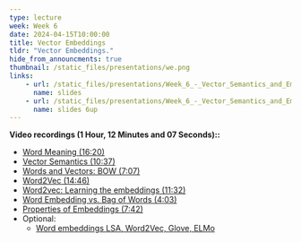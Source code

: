 ```yaml
---
type: lecture
week: Week 6
date: 2024-04-15T10:00:00
title: Vector Embeddings
tldr: "Vector Embeddings."
hide_from_announcments: true
thumbnail: /static_files/presentations/we.png
links: 
    - url: /static_files/presentations/Week_6_-_Vector_Semantics_and_Embeddings.pdf
      name: slides
    - url: /static_files/presentations/Week_6_-_Vector_Semantics_and_Embeddings_6up.pdf
      name: slides 6up
---
```

**Video recordings (1 Hour, 12 Minutes and 07 Seconds)::**
- [Word Meaning (16:20)](https://youtu.be/jKEwPAPQZzA)
- [Vector Semantics (10:37)](https://youtu.be/W8GlEnwcBnE)
- [Words and Vectors: BOW (7:07)](https://youtu.be/_uAS9f9YWqQ)
- [Word2Vec (14:46)](https://youtu.be/ZCvHd5r4Oyo)
- [Word2vec: Learning the embeddings (11:32)](https://youtu.be/TDluE_XJA4E)
- [Word Embedding vs. Bag of Words (4:03)](https://youtu.be/YotbfsCON3M)
- [Properties of Embeddings (7:42)](https://youtu.be/6uMAklv4xi4)
- Optional:
    - [Word embeddings LSA, Word2Vec, Glove, ELMo](https://rbouadjenek.github.io/papers/wordembed_v2.0.pdf7)

